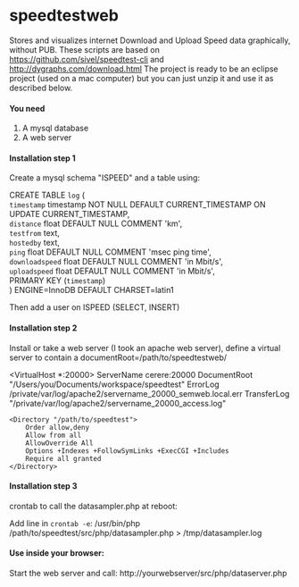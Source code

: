 # speedtestweb
Stores and visualizes internet Download and Upload Speed data graphically, without PUB.
These scripts are based on https://github.com/sivel/speedtest-cli and http://dygraphs.com/download.html
The project is ready to be an eclipse project (used on a mac computer) but you can just unzip it and use it as described below.

<h4>You need</h4>

1. A mysql database
2. A web server


<h4>Installation step 1</h4>

Create a mysql schema "ISPEED" and a table using:

  CREATE TABLE `log` (<br>
    `timestamp` timestamp NOT NULL DEFAULT CURRENT_TIMESTAMP ON UPDATE CURRENT_TIMESTAMP,<br>
    `distance` float DEFAULT NULL COMMENT 'km',<br>
    `testfrom` text,<br>
    `hostedby` text,<br>
    `ping` float DEFAULT NULL COMMENT 'msec ping time',<br>
    `downloadspeed` float DEFAULT NULL COMMENT 'in Mbit/s',<br>
    `uploadspeed` float DEFAULT NULL COMMENT 'in Mbit/s',<br>
    PRIMARY KEY (`timestamp`)<br>
  ) ENGINE=InnoDB DEFAULT CHARSET=latin1<br>

Then add a user on ISPEED (SELECT, INSERT)



<h4>Installation step 2</h4>

Install or take a web server (I took an apache web server), define a virtual server to contain a
documentRoot=/path/to/speedtestweb/

  <VirtualHost *:20000>
    ServerName cerere:20000
    DocumentRoot "/Users/you/Documents/workspace/speedtest"
    ErrorLog /private/var/log/apache2/servername_20000_semweb.local.err
    TransferLog "/private/var/log/apache2/servername_20000_access.log"

    <Directory "/path/to/speedtest">
        Order allow,deny
        Allow from all
        AllowOverride All
        Options +Indexes +FollowSymLinks +ExecCGI +Includes
        Require all granted
    </Directory>
  </VirtualHost>



<h4>Installation step 3</h4>
crontab to call the datasampler.php at reboot:

Add line in `crontab -e`:
/usr/bin/php /path/to/speedtest/src/php/datasampler.php > /tmp/datasampler.log




<h4>Use inside your browser:</h4>

Start the web server and call:  http://yourwebserver/src/php/dataserver.php
